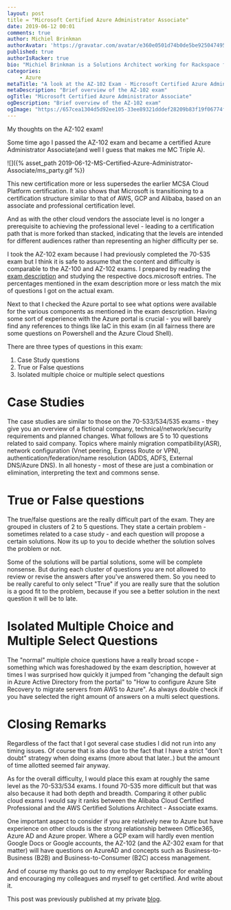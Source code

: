 ```yaml
---
layout: post
title = "Microsoft Certified Azure Administrator Associate"
date: 2019-06-12 00:01
comments: true
author: Michiel Brinkman
authorAvatar: 'https://gravatar.com/avatar/e360e0501d74b0de5be9250474951354'
published: true
authorIsRacker: true
bio: "Michiel Brinkman is a Solutions Architect working for Rackspace from Amsterdam, The Netherlands. Multi-cloud certified with a strong engineering background."
categories:
    - Azure
metaTitle: "A look at the AZ-102 Exam - Microsoft Certified Azure Administrator Associate"
metaDescription: "Brief overview of the AZ-102 exam"
ogTitle: "Microsoft Certified Azure Administrator Associate"
ogDescription: "Brief overview of the AZ-102 exam"
ogImage: "https://657cea1304d5d92ee105-33ee89321dddef28209b83f19f06774f.ssl.cf1.rackcdn.com/ms_party.gif-a52063dfec8f18b14d61f577c46e62ff35da3317f5264eaba5621880d28ad519.gif"
---
```


My thoughts on the AZ-102 exam!

<!-- more -->

Some time ago I passed the AZ-102 exam and became a certified Azure Administrator Associate(and well I guess that makes me MC Triple A). 

![]({% asset_path 2019-06-12-MS-Certified-Azure-Administrator-Associate/ms_party.gif %})

This new certification more or less supersedes the earlier MCSA Cloud Platform certification. It also shows that Microsoft is transitioning to a certification structure similar to that of AWS, GCP and Alibaba, based on an associate and professional certification level. 

And as with the other cloud vendors the associate level is no longer a prerequisite to achieving the  professional level - leading to a certification path that is more forked than stacked, indicating that the levels are intended for different audiences rather than representing an higher difficulty per se.

I took the AZ-102 exam because I had previously completed the 70-535 exam but I think it is safe to assume that the content and difficulty is comparable to the AZ-100 and AZ-102 exams. I prepared by reading the [exam description](https://www.microsoft.com/en-us/learning/exam-az-102.aspx) and studying the respective docs.microsoft entries. The percentages mentioned in the exam description more or less match the mix of questions I got on the actual exam.

Next to that I checked the Azure portal to see what options were available for the various components as mentioned in the exam description. Having some sort of experience with the Azure portal is crucial - you will barely find any references to things like IaC in this exam (in all fairness there are some questions on Powershell and the Azure Cloud Shell). 

There are three types of questions in this exam:

1. Case Study questions
2. True or False questions
3. Isolated multiple choice or multiple select questions

# Case Studies 

The case studies are similar to those on the 70-533/534/535 exams - they give you an overview of a fictional company, technical/network/security requirements and planned changes. What follows are 5 to 10 questions related to said company. Topics where mainly migration compatibility(ASR), network configuration (Vnet peering, Express Route or VPN), authentication/federation/name resolution (ADDS, ADFS, External DNS/Azure DNS). In all honesty - most of these are just a combination or elimination, interpreting the text and commons sense. 

# True or False questions

The true/false questions are the really difficult part of the exam. They are grouped in clusters of 2 to 5 questions. They state a certain problem - sometimes related to a case study - and each question will propose a certain solutions. Now its up to you to decide whether the solution solves the problem or not.

Some of the solutions will be partial solutions, some will be complete nonsense. But during each cluster of questions you are not allowed to review or revise the answers after you've answered them. So you need to be really careful to only select "True" if you are really sure that the solution is a good fit to the problem, because if you see a better solution in the next question it will be to late. 

# Isolated Multiple Choice and Multiple Select Questions

The "normal" multiple choice questions have a really broad scope - something which was foreshadowed by the exam description, however at times I was surprised how quickly it jumped from "changing the default sign in Azure Active Directory from the portal" to "How to configure Azure Site Recovery to migrate servers from AWS to Azure". As always double check if you have selected the right amount of answers on a multi select questions. 

# Closing Remarks

Regardless of the fact that I got several case studies I did not run into any timing issues. Of course that is also due to the fact that I have a strict "don't doubt" strategy when doing exams (more about that later..) but the amount of time allotted seemed fair anyway.

As for the overall difficulty, I would place this exam at roughly the same level as the 70-533/534 exams. I found 70-535 more difficult but that was also because it had both depth and breadth. Comparing it other public cloud exams I would say it ranks between the Alibaba Cloud Certified Professional and the AWS Certified Solutions Architect - Associate exams. 

One important aspect to consider if you are relatively new to Azure but have experience on other clouds is the strong relationship between Office365, Azure AD and Azure proper. Where a GCP exam will hardly even mention Google Docs or Google accounts, the AZ-102 (and the AZ-302 exam for that matter) will have questions on AzureAD and concepts such as Business-to-Business (B2B) and Business-to-Consumer (B2C) access management.

And of course my thanks go out to my employer Rackspace for enabling and encouraging my colleagues and myself to get certified. And write about it. 

This post was previously published at my private [blog](https://blog.thirdpartytools.net).